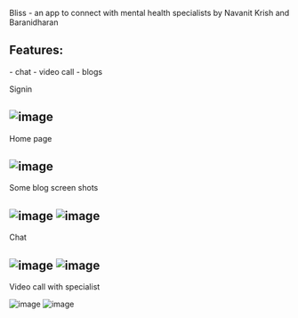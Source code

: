 Bliss - an app to connect with  mental health specialists by Navanit Krish and Baranidharan

<h2>Features:</h2>
- chat
- video call 
- blogs

Signin

![image](https://user-images.githubusercontent.com/81289674/139528699-72fa6a18-e699-4ee1-af40-dfb7ac24172e.png)
-----------------------------------------

Home page

![image](https://user-images.githubusercontent.com/81289674/139528781-cf2a554e-ecab-4eb2-b5ee-f05a2f0e9db6.png)
------------------------------------------

Some blog screen shots

![image](https://user-images.githubusercontent.com/81289674/139528800-c5d0ece6-4550-4087-bf4f-ecbab4be17f4.png)
![image](https://user-images.githubusercontent.com/81289674/139528796-681d256e-861f-4146-afec-d02195fac7fc.png)
------------------------------------------

Chat

![image](https://user-images.githubusercontent.com/81289674/139528791-315470cf-a528-42ae-8d8e-63dc436b77b9.png)
![image](https://user-images.githubusercontent.com/81289674/139528794-59bd2a61-58d5-47a4-b5a3-cf8b09d84c9f.png)
------------------------------------------

Video call with specialist

![image](https://user-images.githubusercontent.com/81289674/139528813-1683ce71-337a-4114-b7fe-a350b385c722.png)
![image](https://user-images.githubusercontent.com/81289674/139528819-a73ebf73-8186-4fbc-9e59-9a384edae543.png)
